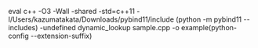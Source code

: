 eval c++ -O3 -Wall -shared -std=c++11 -I/Users/kazumatakata/Downloads/pybind11/include (python -m pybind11 --includes) -undefined dynamic_lookup sample.cpp -o example(python-config --extension-suffix)
